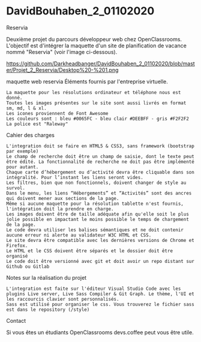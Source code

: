 # DavidBouhaben_2_01102020

Reservia

Deuxième projet du parcours développeur web chez OpenClassrooms. L'objectif est d'intégrer la maquette d'un site de planification de vacance nommé "Reservia" (voir l'image ci-dessous).

https://github.com/Darkheadbanger/DavidBouhaben_2_01102020/blob/master/Projet_2_Reservia/Desktop%20-%201.png

maquette web reservia
Éléments fournis par l'entreprise virtuelle.

    La maquette pour les résolutions ordinateur et téléphone nous est donné.
    Toutes les images présentes sur le site sont aussi livrés en format sm, md, l & xl.
    Les icones proviennent de Font Awesome
    Les couleurs sont : bleu #0065FC - bleu clair #DEEBFF - gris #F2F2F2
    La police est "Raleway"

Cahier des charges

    L'integration doit se faire en HTML5 & CSS3, sans framework (bootstrap par exemple)
    Le champ de recherche doit être un champ de saisie, dont le texte peut être édité. La fonctionnalité de recherche ne doit pas être implémenté pour autant.
    Chaque carte d’hébergement ou d’activité devra être cliquable dans son intégralité. Pour l’instant les liens seront vides.
    Les filtres, bien que non fonctionnels, doivent changer de style au survol.
    Dans le menu, les liens “Hébergements” et “Activités” sont des ancres qui doivent mener aux sections de la page.
    Même si aucune maquette pour la résolution tablette n'est fournis, l'intégration doit la prendre en charge.
    Les images doivent être de taille adéquate afin qu'elle soit le plus jolie possible en impactant le moins possible le temps de chargement de la page.
    Le code devra utiliser les balises sémantiques et ne doit contenir aucune erreur ni alerte au validateur W3C HTML et CSS.
    Le site devra être compatible avec les dernières versions de Chrome et Firefox.
    Le HTML et le CSS doivent être séparés et le dossier doit être organisé
    Le code doit être versionné avec git et doit avoir un repo distant sur Github ou Gitlab

Notes sur la réalisation du projet

    L'integration est faite sur l'éditeur Visual Studio Code avec les plugins Live server, Live Sass Compiler & Git Graph. Le thème, l'UI et les raccourcis clavier sont personnalisés.
    Sass est utilisé pour organiser le css. Vous trouverez le fichier sass est dans le repository (/style)

Contact

Si vous êtes un étudiants OpenClassrooms devs.coffee peut vous être utile.
